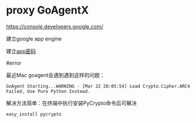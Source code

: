 # proxy GoAgentX


<https://console.developers.google.com/>

建立google app engine

建立[app密码](https://security.google.com/settings/security/apppasswords)



#error

最近Mac goagent会遇到遇到这样的问题：

	GoAgent Starting...WARNING - [Mar 22 20:05:54] Load Crypto.Cipher.ARC4 Failed, Use Pure Python Instead.

解决方法简单：在终端中执行安装PyCrypto命令后可解决

	easy_install pycrypto

